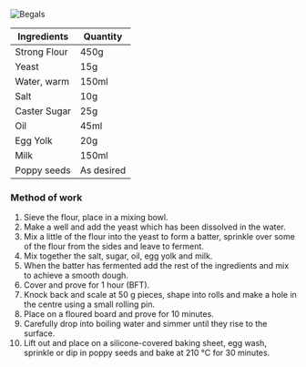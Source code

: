 ![Begals](resource:assets/images/breadDoughProducts/begals.png)

| Ingredients          | Quantity               |
|----------------------|------------------------|
| Strong Flour         | 450g                   |
| Yeast                | 15g                    |
| Water, warm          | 150ml                  |
| Salt                 | 10g                    |
| Caster Sugar         | 25g                    |
| Oil                  | 45ml                   |
| Egg Yolk             | 20g                    |
| Milk                 | 150ml                  |
| Poppy seeds          | As desired             |


### **Method of work**
1. Sieve the flour, place in a mixing bowl.
2. Make a well and add the yeast which has been dissolved in the water.
3. Mix a little of the flour into the yeast to form a batter, sprinkle over some of the flour from the sides and leave to ferment.
4. Mix together the salt, sugar, oil, egg yolk and milk.
5. When the batter has fermented add the rest of the ingredients and mix to achieve a smooth dough.
6. Cover and prove for 1 hour (BFT).
7. Knock back and scale at 50 g pieces, shape into rolls and make a hole in the centre using a small rolling pin.
8. Place on a floured board and prove for 10 minutes.
9. Carefully drop into boiling water and simmer until they rise to the surface.
10. Lift out and place on a silicone-covered baking sheet, egg wash, sprinkle or dip in poppy seeds and bake at 210 °C for 30 minutes.